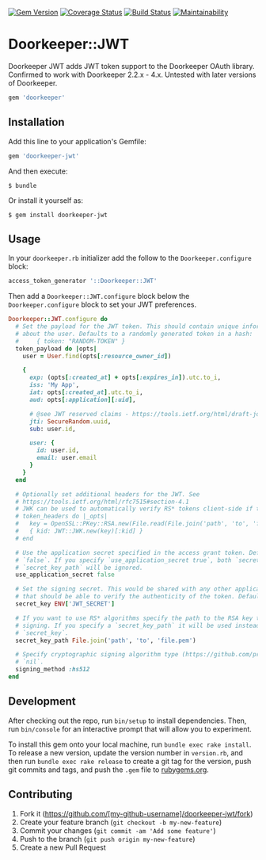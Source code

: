 [![Gem Version](https://badge.fury.io/rb/doorkeeper-jwt.svg)](https://rubygems.org/gems/doorkeeper-jwt)
[![Coverage Status](https://coveralls.io/repos/github/doorkeeper-gem/doorkeeper-jwt/badge.svg?branch=master)](https://coveralls.io/github/doorkeeper-gem/doorkeeper-jwt?branch=master)
[![Build Status](https://travis-ci.org/doorkeeper-gem/doorkeeper-jwt.svg?branch=master)](https://travis-ci.org/doorkeeper-gem/doorkeeper-jwt)
[![Maintainability](https://api.codeclimate.com/v1/badges/ca4d81b49acabda27e0c/maintainability)](https://codeclimate.com/github/doorkeeper-gem/doorkeeper-jwt/maintainability)

# Doorkeeper::JWT

Doorkeeper JWT adds JWT token support to the Doorkeeper OAuth library. Confirmed to work with Doorkeeper 2.2.x - 4.x.
Untested with later versions of Doorkeeper.

```ruby
gem 'doorkeeper'
```

## Installation

Add this line to your application's Gemfile:

```ruby
gem 'doorkeeper-jwt'
```

And then execute:

    $ bundle

Or install it yourself as:

    $ gem install doorkeeper-jwt

## Usage

In your `doorkeeper.rb` initializer add the follow to the `Doorkeeper.configure` block:

```ruby
access_token_generator '::Doorkeeper::JWT'
```

Then add a `Doorkeeper::JWT.configure` block below the `Doorkeeper.configure` block to set your JWT preferences.

```ruby
Doorkeeper::JWT.configure do
  # Set the payload for the JWT token. This should contain unique information
  # about the user. Defaults to a randomly generated token in a hash:
  #     { token: "RANDOM-TOKEN" }
  token_payload do |opts|
    user = User.find(opts[:resource_owner_id])

    {
      exp: (opts[:created_at] + opts[:expires_in]).utc.to_i,
      iss: 'My App',
      iat: opts[:created_at].utc.to_i,
      aud: opts[:application][:uid],

      # @see JWT reserved claims - https://tools.ietf.org/html/draft-jones-json-web-token-07#page-7
      jti: SecureRandom.uuid,
      sub: user.id,

      user: {
        id: user.id,
        email: user.email
      }
    }
  end

  # Optionally set additional headers for the JWT. See
  # https://tools.ietf.org/html/rfc7515#section-4.1
  # JWK can be used to automatically verify RS* tokens client-side if token's kid matches a public kid in /oauth/discovery/keys
  # token_headers do |_opts|
  #   key = OpenSSL::PKey::RSA.new(File.read(File.join('path', 'to', 'file.pem')))
  #   { kid: JWT::JWK.new(key)[:kid] }
  # end

  # Use the application secret specified in the access grant token. Defaults to
  # `false`. If you specify `use_application_secret true`, both `secret_key` and
  # `secret_key_path` will be ignored.
  use_application_secret false

  # Set the signing secret. This would be shared with any other applications
  # that should be able to verify the authenticity of the token. Defaults to "secret".
  secret_key ENV['JWT_SECRET']

  # If you want to use RS* algorithms specify the path to the RSA key to use for
  # signing. If you specify a `secret_key_path` it will be used instead of
  # `secret_key`.
  secret_key_path File.join('path', 'to', 'file.pem')

  # Specify cryptographic signing algorithm type (https://github.com/progrium/ruby-jwt). Defaults to
  # `nil`.
  signing_method :hs512
end
```

## Development

After checking out the repo, run `bin/setup` to install dependencies. Then, run `bin/console` for an interactive prompt
that will allow you to experiment.

To install this gem onto your local machine, run `bundle exec rake install`. To release a new version, update the
version number in `version.rb`, and then run `bundle exec rake release` to create a git tag for the version, push git
commits and tags, and push the `.gem` file to [rubygems.org](https://rubygems.org).

## Contributing

1. Fork it (https://github.com/[my-github-username]/doorkeeper-jwt/fork)
2. Create your feature branch (`git checkout -b my-new-feature`)
3. Commit your changes (`git commit -am 'Add some feature'`)
4. Push to the branch (`git push origin my-new-feature`)
5. Create a new Pull Request
